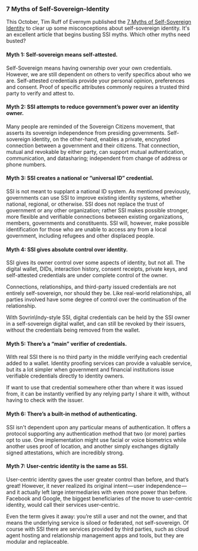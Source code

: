 ### 7 Myths of Self-Sovereign-Identity

This October, Tim Ruff of Evernym published the [7 Myths of Self-Sovereign Identity](https://medium.com/evernym/7-myths-of-self-sovereign-identity-67aea7416b1) to clear up some misconceptions about self-sovereign identity. It's an excellent article that begins busting SSI myths. Which other myths need busted?

#### Myth 1: Self-sovereign means self-attested.

Self-Sovereign means having ownership over your own credentials. However, we are still dependent on others to verify specifics about who we are. Self-attested credentials provide your personal opinion, preferences and consent. Proof of specific attributes commonly requires a trusted third party to verify and attest to.

#### Myth 2: SSI attempts to reduce government’s power over an identity owner.

Many people are reminded of the Sovereign Citizens movement, that asserts its sovereign independence from presiding governments. Self-sovereign identity, on the other-hand, enables a private, encrypted connection between a government and their citizens. That connection, mutual and revokable by either party, can support mutual authentication, communication, and datasharing; independent from change of address or phone numbers.

#### Myth 3: SSI creates a national or “universal ID” credential.

SSI is not meant to supplant a national ID system. As mentioned previously, governments can use SSI to improve existing identity systems, whether national, regional, or otherwise. SSI does not replace the trust of government or any other organization; rather SSI makes possible stronger, more flexible and verifiable connections between existing organizations, members, governments and constituents. SSI will, however, make possible identification for those who are unable to access any from a local government, including refugees and other displaced people.

#### Myth 4: SSI gives absolute control over identity.

SSI gives its owner control over some aspects of identity, but not all. The digital wallet, DIDs, interaction history, consent receipts, private keys, and self-attested credentials are under complete control of the owner.

Connections, relationships, and third-party issued credentials are not entirely self-sovereign, nor should they be. Like real-world relationships, all parties involved have some degree of control over the continuation of the relationship.

With Sovrin\Indy-style SSI, digital credentials can be held by the SSI owner in a self-sovereign digital wallet, and can still be revoked by their issuers, without the credentials being removed from the wallet.

#### Myth 5: There’s a “main” verifier of credentials.

With real SSI there is no third party in the middle verifying each credential added to a wallet. Identity proofing services can provide a valuable service, but its a lot simpler when government and financial institutions issue verifiable credentials directly to identity owners.

If want to use that credential somewhere other than where it was issued from, it can be instantly verified by any relying party I share it with, without having to check with the issuer.

#### Myth 6: There’s a built-in method of authenticating.

SSI isn't dependent upon any particular means of authentication. It offers a protocol supporting any authentication method that two (or more) parties opt to use. One implementation might use facial or voice biometrics while another uses proof of location, and another simply exchanges digitally signed attestations, which are incredibly strong.


#### Myth 7: User-centric identity is the same as SSI.

User-centric identity gaves the user greater control than before, and that’s great! However, it never realized its original intent — user independence — and it actually left large intermediaries with even more power than before. Facebook and Google, the biggest beneficiaries of the move to user-centric identity, would call their services user-centric.

Even the term gives it away: you’re still a user and not the owner, and that means the underlying service is siloed or federated, not self-sovereign. Of course with SSI there are services provided by third parties, such as cloud agent hosting and relationship management apps and tools, but they are modular and replaceable.
